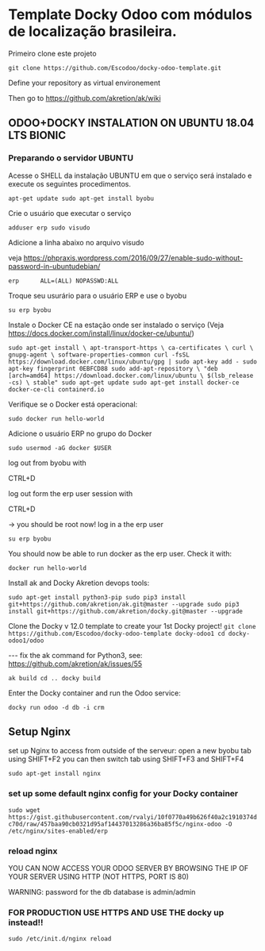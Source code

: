 # Template Docky Odoo com módulos de localização brasileira.

Primeiro clone este projeto

`git clone https://github.com/Escodoo/docky-odoo-template.git`

Define your repository as virtual environement

Then go to https://github.com/akretion/ak/wiki


##  ODOO+DOCKY INSTALATION ON UBUNTU 18.04 LTS BIONIC

### Preparando o servidor UBUNTU

Acesse o SHELL da instalação UBUNTU em que o serviço será instalado e execute os seguintes procedimentos.

`
apt-get update
sudo apt-get install byobu
`

Crie o usuário que executar o serviço

`
adduser erp
sudo visudo
`

Adicione a linha abaixo no arquivo visudo

veja https://phpraxis.wordpress.com/2016/09/27/enable-sudo-without-password-in-ubuntudebian/

`
erp      ALL=(ALL) NOPASSWD:ALL
`


Troque seu usurário para o usuário ERP e use o byobu

`
su erp
byobu
`

Instale o Docker CE na estação onde ser instalado o serviço (Veja https://docs.docker.com/install/linux/docker-ce/ubuntu/)

`
sudo apt-get install \
    apt-transport-https \
    ca-certificates \
    curl \
    gnupg-agent \
    software-properties-common
curl -fsSL https://download.docker.com/linux/ubuntu/gpg | sudo apt-key add -
sudo apt-key fingerprint 0EBFCD88
sudo add-apt-repository \
   "deb [arch=amd64] https://download.docker.com/linux/ubuntu \
   $(lsb_release -cs) \
   stable"
sudo apt-get update
sudo apt-get install docker-ce docker-ce-cli containerd.io
`

Verifique se o Docker está operacional:

`
sudo docker run hello-world
`

Adicione o usuário ERP no grupo do Docker

`
sudo usermod -aG docker $USER
`

log out from byobu with

CTRL+D

log out form the erp user session with

CTRL+D

-> you should be root now!
log in a the erp user

`
su erp
byobu
`

You should now be able to run docker as the erp user. Check it with:

`
docker run hello-world
`

Install ak and Docky Akretion devops tools:

`
sudo apt-get install python3-pip
sudo pip3 install git+https://github.com/akretion/ak.git@master --upgrade
sudo pip3 install git+https://github.com/akretion/docky.git@master --upgrade
`

Clone the Docky v 12.0 template to create your 1st Docky project!
`
git clone https://github.com/Escodoo/docky-odoo-template docky-odoo1
cd docky-odoo1/odoo
`

--- fix the ak command for Python3, see: https://github.com/akretion/ak/issues/55

`
ak build
cd ..
docky build
`

Enter the Docky container and run the Odoo service:

`
docky run
odoo -d db -i crm
`

## Setup Nginx
set up Nginx to access from outside of the serveur:
open a new byobu tab using SHIFT+F2
you can then switch tab using SHIFT+F3 and SHIFT+F4

`
sudo apt-get install nginx
`

### set up some default nginx config for your Docky container
`
sudo wget https://gist.githubusercontent.com/rvalyi/10f0770a49b626f40a2c1910374dc70d/raw/457baa90cb0321d95af14437013286a36ba85f5c/nginx-odoo -O /etc/nginx/sites-enabled/erp
`
### reload nginx

YOU CAN NOW ACCESS YOUR ODOO SERVER BY BROWSING THE IP OF YOUR SERVER
USING HTTP (NOT HTTPS, PORT IS 80)

WARNING: password for the db database is admin/admin

### FOR PRODUCTION USE HTTPS AND USE THE docky up instead!!

`
sudo /etc/init.d/nginx reload
`
